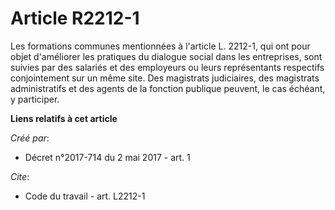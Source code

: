 # Article R2212-1

Les formations communes mentionnées à l'article L. 2212-1, qui ont pour objet d'améliorer les pratiques du dialogue social
dans les entreprises, sont suivies par des salariés et des employeurs ou leurs représentants respectifs conjointement sur un
même site. Des magistrats judiciaires, des magistrats administratifs et des agents de la fonction publique peuvent, le cas
échéant, y participer.

**Liens relatifs à cet article**

_Créé par_:

  - Décret n°2017-714 du 2 mai 2017 - art. 1

_Cite_:

  - Code du travail - art. L2212-1
